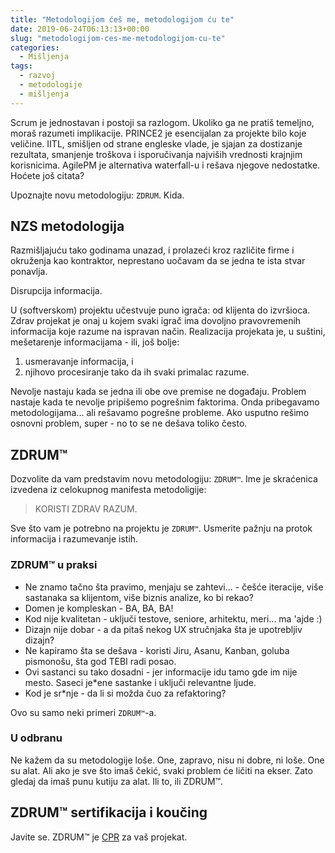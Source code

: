 ```yaml
---
title: "Metodologijom ćeš me, metodologijom ću te"
date: 2019-06-24T06:13:13+00:00
slug: "metodologijom-ces-me-metodologijom-cu-te"
categories:
  - Mišljenja
tags:
  - razvoj
  - metodologije
  - mišljenja
---
```


Scrum je jednostavan i postoji sa razlogom. Ukoliko ga ne pratiš temeljno, moraš razumeti implikacije. PRINCE2 je esencijalan za projekte bilo koje veličine. IITL, smišljen od strane engleske vlade, je sjajan za dostizanje rezultata, smanjenje troškova i isporučivanja najviših vrednosti krajnjim korisnicima. AgilePM je alternativa waterfall-u i rešava njegove nedostatke. Hoćete još citata?

Upoznajte novu metodologiju: `ZDRUM`. Kida.
<!--more-->

## NZS metodologija

Razmišljajuću tako godinama unazad, i prolazeći kroz različite firme i okruženja kao kontraktor, neprestano uočavam da se jedna te ista stvar ponavlja.

Disrupcija informacija.

U (softverskom) projektu učestvuje puno igrača: od klijenta do izvršioca. Zdrav projekat je onaj u kojem svaki igrač ima dovoljno pravovremenih informacija koje razume na ispravan način. Realizacija projekata je, u suštini, mešetarenje informacijama - ili, još bolje:

1. usmeravanje informacija, i
2. njihovo procesiranje tako da ih svaki primalac razume.

Nevolje nastaju kada se jedna ili obe ove premise ne događaju. Problem nastaje kada te nevolje pripišemo pogrešnim faktorima. Onda pribegavamo metodologijama... ali rešavamo pogrešne probleme. Ako usputno rešimo osnovni problem, super - no to se ne dešava toliko često.  

## ZDRUM™

Dozvolite da vam predstavim novu metodologiju: `ZDRUM™`. Ime je skraćenica izvedena iz celokupnog manifesta metodoligije:

> KORISTI ZDRAV RAZUM.

Sve što vam je potrebno na projektu je `ZDRUM™`. Usmerite pažnju na protok informacija i razumevanje istih.

### ZDRUM™ u praksi

+ Ne znamo tačno šta pravimo, menjaju se zahtevi... - češće iteracije, više sastanaka sa klijentom, više biznis analize, ko bi rekao?
+ Domen je kompleskan - BA, BA, BA!
+ Kod nije kvalitetan - uključi testove, seniore, arhitektu, meri... ma 'ajde :)
+ Dizajn nije dobar - a da pitaš nekog UX stručnjaka šta je upotrebljiv dizajn?
+ Ne kapiramo šta se dešava - koristi Jiru, Asanu, Kanban, goluba pismonošu, šta god TEBI radi posao.
+ Ovi sastanci su tako dosadni - jer informacije idu tamo gde im nije mesto. Saseci je\*ene sastanke i uključi relevantne ljude.
+ Kod je sr\*nje - da li si možda čuo za refaktoring?

Ovo su samo neki primeri `ZDRUM™`-a.


### U odbranu <metodologija-koju-imas-istetoviranu-na-bicepsu>

Ne kažem da su metodologije loše. One, zapravo, nisu ni dobre, ni loše. One su alat. Ali ako je sve što imaš čekić, svaki problem će ličiti na ekser. Zato gledaj da imaš punu kutiju za alat. Ili to, ili ZDRUM™. 


## ZDRUM™ sertifikacija i koučing

Javite se. ZDRUM™ je [CPR](https://en.wikipedia.org/wiki/Cardiopulmonary_resuscitation) za vaš projekat.
